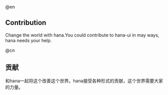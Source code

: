 
@en
## Contribution

Change the world with hana.You could contribute to hana-ui in may ways, hana needs your help.

@cn
## 贡献

和hana一起将这个改善这个世界。hana接受各种形式的贡献，这个世界需要大家的力量。
